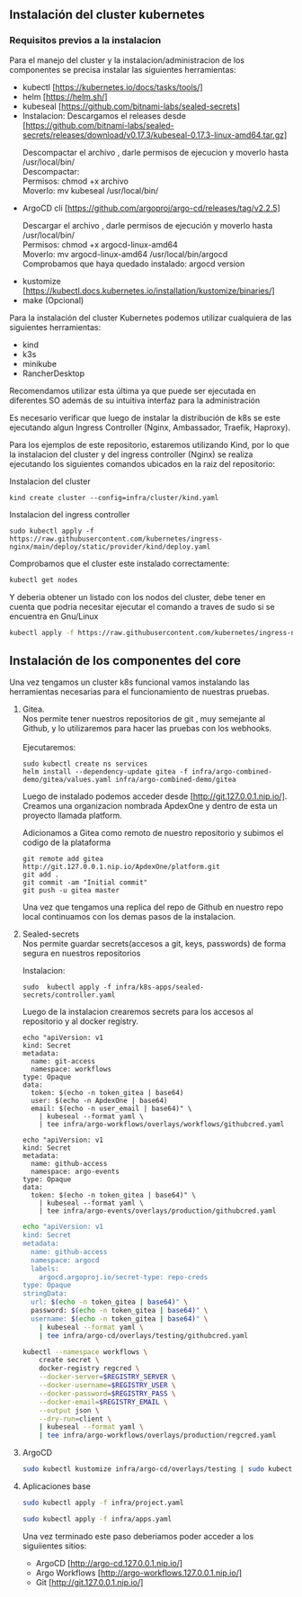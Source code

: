## Instalaci&oacute;n del cluster kubernetes

### Requisitos previos a la instalacion

Para el manejo del cluster y la instalacion/administracion de los componentes
se precisa instalar las siguientes herramientas:
- kubectl [https://kubernetes.io/docs/tasks/tools/]
- helm [https://helm.sh/]
- kubeseal [https://github.com/bitnami-labs/sealed-secrets]
 - Instalacion: Descargamos el releases desde [https://github.com/bitnami-labs/sealed-secrets/releases/download/v0.17.3/kubeseal-0.17.3-linux-amd64.tar.gz]
    <p>
    Descompactar el archivo , darle permisos de ejecucion y moverlo hasta
    /usr/local/bin/ <br>
    Descompactar:<br>
    Permisos: chmod +x archivo<br>
    Moverlo: mv kubeseal /usr/local/bin/<br>
    </p>
- ArgoCD cli [https://github.com/argoproj/argo-cd/releases/tag/v2.2.5]
    <p>
    Descargar el archivo , darle  permisos de ejecuci&oacute;n y moverlo hasta
    /usr/local/bin/<br>
    Permisos: chmod +x argocd-linux-amd64<br>
    Moverlo: mv argocd-linux-amd64 /usr/local/bin/argocd<br>
    Comprobamos que haya quedado instalado: argocd version<br>
    </p>
- kustomize [https://kubectl.docs.kubernetes.io/installation/kustomize/binaries/]
- make (Opcional)

Para la instalaci&oacute;n del cluster Kubernetes podemos utilizar cualquiera
de las siguientes herramientas:

- kind
- k3s
- minikube
- RancherDesktop

Recomendamos utilizar esta &uacute;ltima ya que puede ser ejecutada en
diferentes SO adem&aacute;s de su intuitiva interfaz para la
administraci&oacute;n

Es necesario verificar que luego de instalar la distribuci&oacute;n de k8s se
este ejecutando algun Ingress Controller (Nginx, Ambassador, Traefik, Haproxy).

Para los ejemplos de este repositorio, estaremos utilizando Kind, por lo que
la instalacion del cluster y del ingress controller (Nginx) se realiza
ejecutando los siguientes comandos ubicados en la raiz del repositorio:

Instalacion del cluster

```
kind create cluster --config=infra/cluster/kind.yaml
```

Instalacion del ingress controller

```
sudo kubectl apply -f https://raw.githubusercontent.com/kubernetes/ingress-nginx/main/deploy/static/provider/kind/deploy.yaml
```

Comprobamos que el cluster este instalado correctamente:

```bash
kubectl get nodes
```

Y deberia obtener un listado con los nodos del cluster, debe tener en cuenta
que podria necesitar ejecutar el comando a traves de sudo si se encuentra en
Gnu/Linux


```bash
kubectl apply -f https://raw.githubusercontent.com/kubernetes/ingress-nginx/main/deploy/static/provider/kind/deploy.yaml
```

## Instalaci&oacute;n de los componentes del core
Una vez tengamos un cluster k8s funcional vamos instalando las herramientas
necesarias para el funcionamiento de nuestras pruebas.

1. Gitea.
    <br>
    Nos permite tener nuestros repositorios de git , muy semejante al Github, y lo
    utilizaremos para hacer las pruebas con los webhooks.
    <br>
    <br>
    Ejecutaremos:

    ```
    sudo kubectl create ns services
    helm install --dependency-update gitea -f infra/argo-combined-demo/gitea/values.yaml infra/argo-combined-demo/gitea
    ```

    Luego de instalado podemos acceder desde [http://git.127.0.0.1.nip.io/].
    Creamos una organizacion nombrada ApdexOne y dentro de esta un proyecto
    llamada platform.

    Adicionamos a Gitea como remoto de nuestro repositorio y subimos el codigo
    de la plataforma

    ```
    git remote add gitea http://git.127.0.0.1.nip.io/ApdexOne/platform.git
    git add .
    git commit -am "Initial commit"
    git push -u gitea master
    ```

    Una vez que tengamos una replica del repo de Github en nuestro repo local
    continuamos con los demas pasos de la instalacion.


2. Sealed-secrets <br>
    Nos permite guardar secrets(accesos a git, keys, passwords) de forma segura en
    nuestros repositorios

    Instalacion:<br>

    ```
    sudo  kubectl apply -f infra/k8s-apps/sealed-secrets/controller.yaml
    ```

    Luego de la instalacion crearemos secrets para los accesos al repositorio y al
    docker registry.

    ```
    echo "apiVersion: v1
    kind: Secret
    metadata:
      name: git-access
      namespace: workflows
    type: Opaque
    data:
      token: $(echo -n token_gitea | base64)
      user: $(echo -n ApdexOne | base64)
      email: $(echo -n user_email | base64)" \
        | kubeseal --format yaml \
        | tee infra/argo-workflows/overlays/workflows/githubcred.yaml
    ```

    ```
    echo "apiVersion: v1
    kind: Secret
    metadata:
      name: github-access
      namespace: argo-events
    type: Opaque
    data:
      token: $(echo -n token_gitea | base64)" \
        | kubeseal --format yaml \
        | tee infra/argo-events/overlays/production/githubcred.yaml
    ```

    ```bash
    echo "apiVersion: v1
    kind: Secret
    metadata:
      name: github-access
      namespace: argocd
      labels:
        argocd.argoproj.io/secret-type: repo-creds
    type: Opaque
    stringData:
      url: $(echo -n token_gitea | base64)" \
      password: $(echo -n token_gitea | base64)" \
      username: $(echo -n token_gitea | base64)" \
        | kubeseal --format yaml \
        | tee infra/argo-cd/overlays/testing/githubcred.yaml
    ```

    ```bash
    kubectl --namespace workflows \
        create secret \
        docker-registry regcred \
        --docker-server=$REGISTRY_SERVER \
        --docker-username=$REGISTRY_USER \
        --docker-password=$REGISTRY_PASS \
        --docker-email=$REGISTRY_EMAIL \
        --output json \
        --dry-run=client \
        | kubeseal --format yaml \
        | tee infra/argo-workflows/overlays/production/regcred.yaml
    ```

3. ArgoCD

    ```bash
    sudo kubectl kustomize infra/argo-cd/overlays/testing | sudo kubectl apply -f -
    ```

4. Aplicaciones base

    ```bash
    sudo kubectl apply -f infra/project.yaml
    ```

    ```bash
    sudo kubectl apply -f infra/apps.yaml
    ```

    Una vez terminado este paso deberiamos poder acceder a los siguiientes
    sitios:

    - ArgoCD [http://argo-cd.127.0.0.1.nip.io/]
    - Argo Workflows [http://argo-workflows.127.0.0.1.nip.io/]
    - Git [http://git.127.0.0.1.nip.io/]

